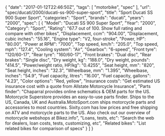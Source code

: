 {
    "date": "2017-01-12T22:46:50Z",
    "tags": [
        "motorbike",
        "spec"
    ],
    "url": "spec\/ducati\/2000\/ducati-ss-900-super-sport",
    "title": "Sport Ducati SS 900 Super Sport",
    "categories": "Sport",
    "brands": "ducati",
    "years": "2000",
    "spec": [
        {
            "Model": "Ducati SS 900 Super Sport",
            "Year": "2000",
            "Category": "Sport",
            "Rating": "67.7 out of 100. Show full rating and compare with other bikes",
            "Displacement, ccm": "904.00",
            "Displacement, cubic inches": "55.16",
            "Engine type": "V2, four-stroke",
            "Power, HP": "80.00",
            "Power at RPM": "7000",
            "Top speed, km\/h": "205.0",
            "Top speed, mph": "127.4",
            "Cooling system": "Air",
            "Gearbox": "6-speed",
            "Front tyre": "120\/60-17",
            "Rear tyre": "160\/60-17",
            "Front brakes": "Dual disc",
            "Rear brakes": "Single disc",
            "Dry weight, kg": "188.0",
            "Dry weight, pounds": "414.5",
            "Power\/weight ratio, HP\/kg": "0.4255",
            "Seat height, mm": "820",
            "Seat height, inches": "32.3",
            "Wheelbase, mm": "1.395",
            "Wheelbase, inches": "54.9",
            "Fuel capacity, litres": "16.00",
            "Fuel capacity, gallons": "4.23",
            "Color options": "Red, yellow",
            "Insurance costs": "Get estimated US insurance cost with a quote from Allstate Motorcycle Insurance",
            "Parts finder": "Chaparral provides online schematics & OEM parts for the US.   Motorcycle Superstore provides an easy-to-use parts finder. Ships to the US, Canada, UK and Australia.MotoSport.com ships motorcycle parts and accessories to most countries.    Sixity.com has low prices and free shipping on ATV and motorcycle parts to the US. Also check out our overview of motorcycle webshops at Bikez.info",
            "Loans, tests, etc": "Search the web for dealers, loan costs, tests, customizing, etc",
            "Related bikes": "List related bikes for comparison of specs"
        }
    ]
}